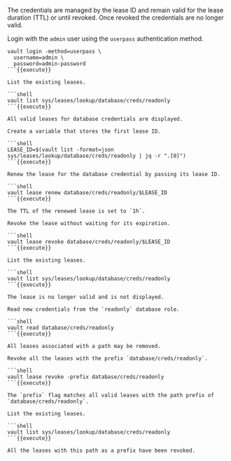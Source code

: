 The credentials are managed by the lease ID and remain valid for the lease
duration (TTL) or until revoked. Once revoked the credentials are no longer
valid.

Login with the `admin` user using the `userpass` authentication method.

```shell
vault login -method=userpass \
  username=admin \
  password=admin-password
```{{execute}}

List the existing leases.

```shell
vault list sys/leases/lookup/database/creds/readonly
```{{execute}}

All valid leases for database credentials are displayed.

Create a variable that stores the first lease ID.

```shell
LEASE_ID=$(vault list -format=json sys/leases/lookup/database/creds/readonly | jq -r ".[0]")
```{{execute}}

Renew the lease for the database credential by passing its lease ID.

```shell
vault lease renew database/creds/readonly/$LEASE_ID
```{{execute}}

The TTL of the renewed lease is set to `1h`.

Revoke the lease without waiting for its expiration.

```shell
vault lease revoke database/creds/readonly/$LEASE_ID
```{{execute}}

List the existing leases.

```shell
vault list sys/leases/lookup/database/creds/readonly
```{{execute}}

The lease is no longer valid and is not displayed.

Read new credentials from the `readonly` database role.

```shell
vault read database/creds/readonly
```{{execute}}

All leases associated with a path may be removed.

Revoke all the leases with the prefix `database/creds/readonly`.

```shell
vault lease revoke -prefix database/creds/readonly
```{{execute}}

The `prefix` flag matches all valid leases with the path prefix of
`database/creds/readonly`.

List the existing leases.

```shell
vault list sys/leases/lookup/database/creds/readonly
```{{execute}}

All the leases with this path as a prefix have been revoked.
